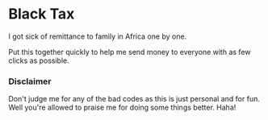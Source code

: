 # Black Tax

I got sick of remittance to family in Africa one by one. 

Put this together quickly to help me send money to everyone with as few clicks as possible.

### Disclaimer

Don't judge me for any of the bad codes as this is just personal and for fun. Well you're allowed to praise me for doing some things better. Haha!